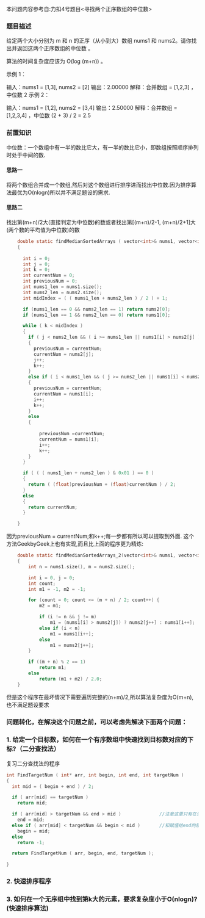 本问题内容参考自:力扣4号题目<寻找两个正序数组的中位数>

### 题目描述
给定两个大小分别为 m 和 n 的正序（从小到大）数组 nums1 和 nums2。请你找出并返回这两个正序数组的中位数 。

算法的时间复杂度应该为 O(log (m+n)) 。

 

示例 1：

输入：nums1 = [1,3], nums2 = [2]
输出：2.00000
解释：合并数组 = [1,2,3] ，中位数 2
示例 2：

输入：nums1 = [1,2], nums2 = [3,4]
输出：2.50000
解释：合并数组 = [1,2,3,4] ，中位数 (2 + 3) / 2 = 2.5

### 前置知识
中位数：一个数组中有一半的数比它大，有一半的数比它小，即数组按照顺序排列时处于中间的数.

#### 思路一
将两个数组合并成一个数组,然后对这个数组进行排序进而找出中位数.因为排序算法最优为O(nlogn)所以并不满足题设的需求.

#### 思路二
找出第(m+n)/2大(直接判定为中位数)的数或者找出第[(m+n)/2-1, (m+n)/2+1]大(两个数的平均值为中位数)的数
```c
    double static findMedianSortedArrays ( vector<int>& nums1, vector<int>& nums2 )
    {
      
      int i = 0;
      int j = 0;
      int k = 0;
      int currentNum = 0;                                                          //定义为中间项
      int previousNum = 0;                                                         //定义为中间项的前一项，定义两个是为了适应两数组元素个数之和分别为奇数和偶数的情况
      int nums1_len = nums1.size();
      int nums2_len = nums2.size();
      int midIndex = ( ( nums1_len + nums2_len ) / 2 ) + 1;

      if (nums1_len == 0 && nums2_len == 1) return nums2[0];                       //返回只有一个元素的情况
      if (nums1_len == 1 && nums2_len == 0) return nums1[0];

      while ( k < midIndex )
      {
        if ( j < nums2_len && ( i >= nums1_len || nums1[i] > nums2[j] ) )          //当nums2中的元素较小，或者nums1中数据已经被遍历时，用nums2更新previousNum和currentNum
        {
          previousNum = currentNum;
          currentNum = nums2[j];
          j++;
          k++;
        }
        else if ( i < nums1_len && ( j >= nums2_len || nums1[i] < nums2[j] ) )
        {
          previousNum = currentNum;
          currentNum = nums1[i];
          i++;
          k++;
        }
        else
        {                                                                         //当当前i和j指向的元素相等时，分别需要将这个相等的元素更新到previousNum和currentNum中，并且让i和j指向下一个
                                                                                  //所以对于有两个相等元素的情况，一个相等的元素会在这里更新到current和previous，另一个元素会在if-else if里面更新到current和previous
            previousNum =currentNum;
            currentNum = nums1[i];
            i++;
            k++;
        }
      }

      if ( ( ( nums1_len + nums2_len ) & 0x01 ) == 0 )
      {
        return ( (float)previousNum + (float)currentNum ) / 2;
      }
      else
      {
        return currentNum;
      }

    }
```
因为previousNum = currentNum;和k++;每一步都有所以可以提取到外面.
这个方法GeekbyGeek上也有实现,而且比上面的程序更为精炼:
```c
    double static findMedianSortedArrays_2(vector<int>& nums1, vector<int>& nums2)
    {
        int n = nums1.size(), m = nums2.size();

        int i = 0, j = 0;
        int count;
        int m1 = -1, m2 = -1;

        for (count = 0; count <= (m + n) / 2; count++) {
            m2 = m1;

            if (i != n && j != m)
                m1 = (nums1[i] > nums2[j]) ? nums2[j++] : nums1[i++];
            else if (i < n)
                m1 = nums1[i++];
            else
                m1 = nums2[j++];
        }

        if ((m + n) % 2 == 1)
            return m1;
        else
            return (m1 + m2) / 2.0;
    }
```
但是这个程序在最坏情况下需要遍历完整的(n+m)/2,所以算法复杂度为O(m+n), 也不满足题设要求

### 问题转化，在解决这个问题之前，可以考虑先解决下面两个问题：
### 1. 给定一个目标数，如何在一个有序数组中快速找到目标数对应的下标?（二分查找法）
复习二分查找法的程序
```c
int FindTargetNum ( int* arr, int begin, int end, int targetNum )
{
  int mid = ( begin + end ) / 2;

  if ( arr[mid] == targetNum )
    return mid;

  if ( arr[mid] > targetNum && end > mid )              //注意这里只有在计算得到的mid值小于end时对end重新赋值并递归计算才有意义
    end = mid;
  else if ( arr[mid] < targetNum && begin < mid )       //和赋值给end的原因相同，只有计算得到的mid值大于begin时重新赋值并递归计算才有意义
    begin = mid;
  else
    return -1;

  return FindTargetNum ( arr, begin, end, targetNum );

}
```
### 2. 快速排序程序

### 3. 如何在一个无序组中找到第k大的元素，要求复杂度小于O(nlogn)? (快速排序算法)


#### 
